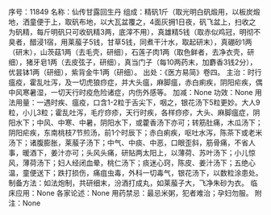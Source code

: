 序号：11849
名称：仙传甘露回生丹
组成：精矾1斤（取光明白矾煅用，以板炭煅地，洒童便于上，取矾布地，以大瓦盆覆之，4面灰拥1日夜，矾飞盆上，扫收之为矾精，每斤明矾只可收矾精3两，底滓不用），真雄精5钱（取赤似鸡冠，明彻不臭者，醋浸1宿，用莱菔子5钱，甘草5钱，同煮干汁水，取起研末），真硼砂1两（研末），山茨菇1两（去毛壳，研细），石莲子肉1两（取色鲜者，去净衣壳，研细），猪牙皂1两（去皮弦子，研细），真当门子（每10两药末，加麝香3钱2分），优昙钵1两（研细），紫背金牛1两（研细）。
出处：《医方易简》卷四。
主治：时行瘟疫，霍乱吐泻，及一切虎狼痧症，并大头瘟，麻脚瘟，赤白痢疾，阴阳疟疾，偶中风寒暑湿，一切天行时疫危险诸症，内伤外感等。
加减：None
功效：None
用法用量：一遇时疾、瘟疫，口含1-2粒于舌尖下，咽之，银花汤下5粒更妙。大人9粒，小儿3粒；霍乱吐泻，毛疔痧疹，天行时疾，各样痧疹，大头、麻脚瘟症，阴阳水下；中风、中寒、中暑，阴阳水下，或藿香汤下亦可；转筋肚痛，木瓜汤下；阴阳疟疾，东南桃枝7节煎汤，前1个时辰下；赤白痢疾，呕吐水泻，陈茶下或老米汤下；诸腹膨胀，莱菔子汤下；中气、中痰、中恶，口眼歪斜，筋骨痛，不省人事，暖酒下，姜汁亦可；头风头痛，研贴两太阳上，以薄荷、苏叶汤下；小儿惊风，薄荷汤下；妇人经闭血晕，桃仁汤下；痰迷心窍，陈皮、姜汁汤下；五绝心温，童便送下；跌打损伤，痛疽虫毒，外科一切毒气，银花汤下，以数粒涂患处。
制备方法：如法炮制，共研细末，汾酒打成丸，如莱菔子大，飞净朱砂为衣。
临床应用：None
各家论述：None
用药禁忌：最忌米粥，犯者难治；孕妇勿服。
附注：None
